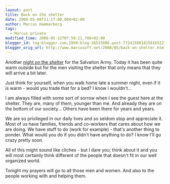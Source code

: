 ```yaml
---
layout: post
title: Back on the shelter
date: 2008-05-08T21:17:00.004+02:00
author: Marcus Hammarberg
tags:
  - Marcus private
modified_time: 2008-05-12T07:59:11.708+02:00
blogger_id: tag:blogger.com,1999:blog-36533086.post-7724150818158165227
blogger_orig_url: http://www.marcusoft.net/2008/05/back-on-shelter.html
---
```


Another [night on the
shelter](http://www.marcusoft.net/2008/04/night-at-shelter.html) for the
Salvation Army. Today it has been quite warm outside but for the men
visiting the shelter that only means that they will arrive a bit
later.

Just think for yourself, when you walk home late a summer night, even if
it is warm - would you trade that for a bed? I know i wouldn't...

I am always filled with some sort of sorrow when I see the guest here at
the shelter. They are, many of them, younger than me. And already they
are on the bottom of our society... Others have been there for years and
years.

We are so privileged in our daily lives and
so seldom stop and appreciate it. Most of us have
families, friends and co-workers that cares about how we are doing. We
have stuff to do (work for example) - that's another thing to ponder.
What would you do if you didn't have anything to do? I know I'll go
crazy pretty soon.

All of this might sound like cliches - but I dare you; think
about it and you will most certainly think different of the people that
doesn't fit in our well organized world.

Tonight my prayers will go to all those men and women. And also to the
people working with and helping them.

